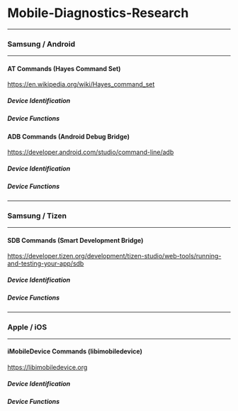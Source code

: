 # Mobile-Diagnostics-Research
 
 ------------
### Samsung / Android
------------
#### AT Commands (Hayes Command Set)
https://en.wikipedia.org/wiki/Hayes_command_set

##### Device Identification

##### Device Functions

#### ADB Commands (Android Debug Bridge)
https://developer.android.com/studio/command-line/adb

##### Device Identification

##### Device Functions
------------
### Samsung / Tizen
------------
#### SDB Commands (Smart Development Bridge)
https://developer.tizen.org/development/tizen-studio/web-tools/running-and-testing-your-app/sdb

##### Device Identification

##### Device Functions
------------
### Apple / iOS
------------
#### iMobileDevice Commands (libimobiledevice)
https://libimobiledevice.org

##### Device Identification

##### Device Functions
